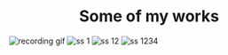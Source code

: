<h1 align="center">Some of my works</h1>

![recording gif](https://user-images.githubusercontent.com/77718381/123550549-ab578e00-d78b-11eb-8909-77311e53222f.gif)
![ss 1](https://user-images.githubusercontent.com/77718381/123550559-bb6f6d80-d78b-11eb-981c-badaa6fb917a.png)
![ss 12](https://user-images.githubusercontent.com/77718381/123550562-bdd1c780-d78b-11eb-933e-16cef2da1e97.png)
![ss 1234](https://user-images.githubusercontent.com/77718381/123550563-bf02f480-d78b-11eb-831e-2cc51a3f5b4e.png)
